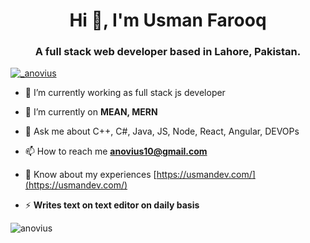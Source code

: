 <h1 align="center">Hi 👋, I'm Usman Farooq</h1>
<h3 align="center">A full stack web developer based in Lahore, Pakistan.</h3>

<p align="left"> <a href="https://twitter.com/_anovius" target="blank"><img src="https://img.shields.io/twitter/follow/_anovius?logo=twitter&style=for-the-badge" alt="_anovius" /></a> </p>

- 🔭 I’m currently working as full stack js developer

- 🌱 I’m currently on **MEAN, MERN**

- 💬 Ask me about C++, C#, Java, JS, Node, React, Angular, DEVOPs

- 📫 How to reach me **anovius10@gmail.com**

- 📄 Know about my experiences [https://usmandev.com/](https://usmandev.com/)

- ⚡ **Writes text on text editor on daily basis**

<p><img align="center" src="https://github-readme-stats.vercel.app/api/top-langs?username=anovius&show_icons=true&locale=en&layout=compact" alt="anovius" /></p>
